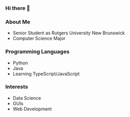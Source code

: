 ### Hi there 👋

### About Me
- Senior Student as Rutgers University New Brunswick
- Computer Science Major

### Programming Languages
- Python
- Java
- Learning TypeScript/JavaScript

### Interests
- Data Science
- GUIs
- Web Development
